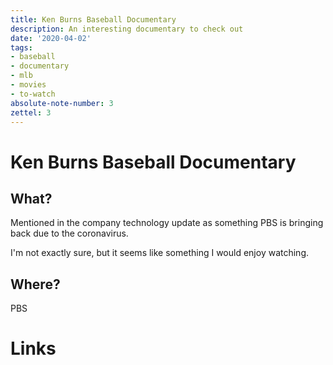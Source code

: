 ```yaml
---
title: Ken Burns Baseball Documentary
description: An interesting documentary to check out
date: '2020-04-02'
tags:
- baseball
- documentary
- mlb
- movies
- to-watch
absolute-note-number: 3
zettel: 3
---
```




# Ken Burns Baseball Documentary



## What?

Mentioned in the company technology update as something PBS is bringing back due to the coronavirus.

I'm not exactly sure, but it seems like something I would enjoy watching.



## Where?

PBS



# Links

